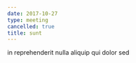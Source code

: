 ```yaml
---
date: 2017-10-27
type: meeting
cancelled: true
title: sunt
---
```

in reprehenderit nulla aliquip qui dolor sed